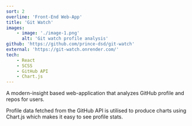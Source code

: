 ```yaml
---
sort: 2
overline: 'Front-End Web-App'
title: 'Git Watch'
images:
    - image: './image-1.png'
      alt: 'Git watch profile analysis'
github: 'https://github.com/prince-dsd/git-watch'
external: 'https://git-watch.onrender.com/'
tech:
    - React
    - SCSS
    - GitHub API
    - Chart.js
---
```


A modern-insight based web-application that analyzes GitHub profile and repos for users.

Profile data fetched from the GitHub API is utilised to produce charts using Chart.js which makes it easy to see profile stats.
